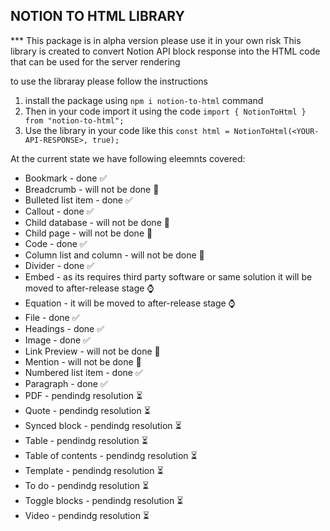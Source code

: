 ## NOTION TO HTML LIBRARY

*** This package is in alpha version please use it in your own risk
This library is created to convert Notion API block response into the HTML code that can be used for the server rendering

to use the libraray please follow the instructions

1. install the package using `npm i notion-to-html` command
2. Then in your code import it using the code `import { NotionToHtml } from "notion-to-html";`
3. Use the library in your code like this `const html = NotionToHtml(<YOUR-API-RESPONSE>, true);`

At the current state we have following eleemnts covered:

- Bookmark - done ✅
- Breadcrumb - will not be done 🚫
- Bulleted list item - done ✅
- Callout - done ✅
- Child database - will not be done 🚫
- Child page - will not be done 🚫
- Code - done ✅
- Column list and column - will not be done 🚫
- Divider - done ✅
- Embed - as its requires third party software or same solution it will be moved to after-release stage ⌚
- Equation - it will be moved to after-release stage ⌚
- File - done ✅
- Headings - done ✅
- Image - done ✅
- Link Preview - will not be done 🚫
- Mention - will not be done 🚫
- Numbered list item - done ✅
- Paragraph - done ✅
- PDF - pendindg resolution ⏳
- Quote - pendindg resolution ⏳
- Synced block - pendindg resolution ⏳
- Table - pendindg resolution ⏳
- Table of contents - pendindg resolution ⏳
- Template - pendindg resolution ⏳
- To do - pendindg resolution ⏳
- Toggle blocks - pendindg resolution ⏳
- Video - pendindg resolution ⏳
